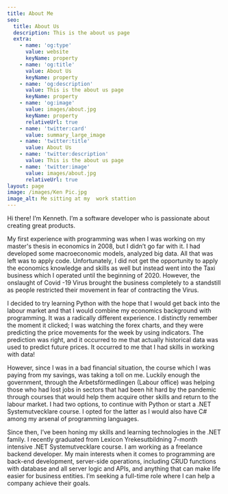 ```yaml
---
title: About Me
seo:
  title: About Us
  description: This is the about us page
  extra:
    - name: 'og:type'
      value: website
      keyName: property
    - name: 'og:title'
      value: About Us
      keyName: property
    - name: 'og:description'
      value: This is the about us page
      keyName: property
    - name: 'og:image'
      value: images/about.jpg
      keyName: property
      relativeUrl: true
    - name: 'twitter:card'
      value: summary_large_image
    - name: 'twitter:title'
      value: About Us
    - name: 'twitter:description'
      value: This is the about us page
    - name: 'twitter:image'
      value: images/about.jpg
      relativeUrl: true
layout: page
image: /images/Ken Pic.jpg
image_alt: Me sitting at my  work stattion
---
```

Hi there! I’m Kenneth. I’m a software developer who is passionate about creating great products.

My first experience with programming was when I was working on my master's thesis in economics in 2008, but I didn’t go far with it. I had developed some macroeconomic models, analyzed big data. All that was left was to apply code. Unfortunately, I did not get the opportunity to apply the economics knowledge and skills as well but instead went into the Taxi business which I operated until the beginning of 2020. However, the onslaught of Covid -19 Virus brought the business completely to a standstill as people restricted their movement in fear of contracting the Virus.

I decided to try learning Python with the hope that I would get back into the labour market and that I would combine my economics background with programming. It was a radically different experience. I distinctly remember the moment it clicked; I was watching the forex charts, and they were predicting the price movements for the week by using indicators. The prediction was right, and it occurred to me that actually historical data was used to predict future prices. It occurred to me that I had skills in working with data!

However, since I was in a bad financial situation, the course which I was paying from my savings, was taking a toll on me. Luckily enough the government, through the Arbetsförmedlingen (Labour office) was helping those who had lost jobs in sectors that had been hit hard by the pandemic through courses that would help them acquire other skills and return to the labour market.  I had two options, to continue with Python or start a .NET Systemutvecklare course. I opted for the latter as I would also have  C# among my arsenal of programming languages.

Since then, I’ve been honing my skills and learning technologies in the .NET family. I recently graduated from Lexicon Yrekesutbildning 7-month intensive .NET Systemutvecklare course. I am working as a freelance backend developer.  My main interests when it comes to programming are back-end development, server-side operations, including CRUD functions with database and all server logic and APIs, and anything that can make life easier for business entities. I’m seeking a full-time role where I can help a company achieve their goals.
